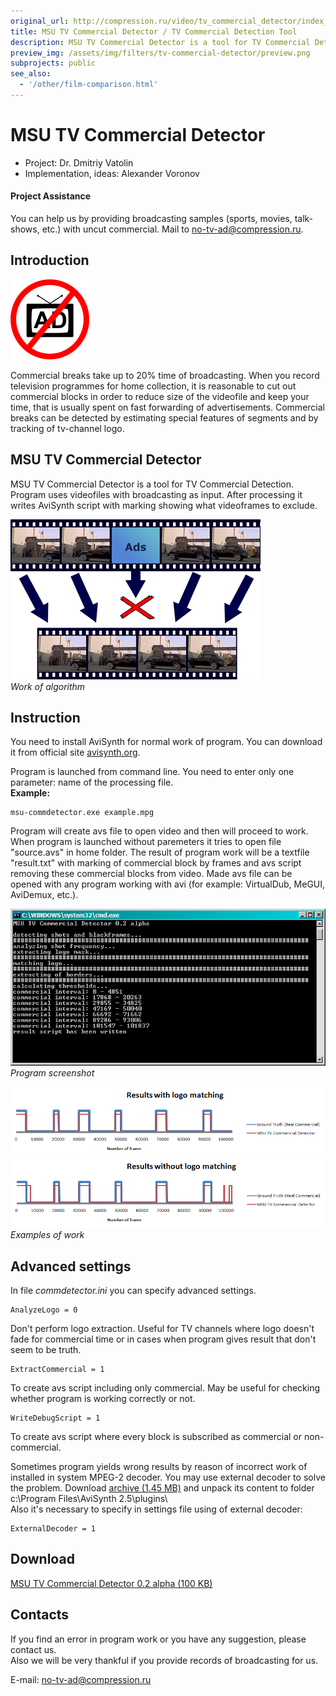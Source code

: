 ```yaml
---
original_url: http://compression.ru/video/tv_commercial_detector/index_en.html
title: MSU TV Commercial Detector / TV Commercial Detection Tool
description: MSU TV Commercial Detector is a tool for TV Commercial Detection.
preview_img: /assets/img/filters/tv-commercial-detector/preview.png
subprojects: public
see_also:
  - '/other/film-comparison.html'
---
```


# MSU TV Commercial Detector

* Project: Dr. Dmitriy Vatolin
* Implementation, ideas: Alexander Voronov 

#### Project Assistance
You can help us by providing broadcasting samples (sports, movies, talk-shows, etc.) with uncut commercial. Mail to <no-tv-ad@compression.ru>.

## Introduction

<img src="/assets/img/filters/tv-commercial-detector/tv_ad.png" alt="No ad!" height="128">

Commercial breaks take up to 20% time of broadcasting. When you record
television programmes for home collection, it is reasonable to cut out
commercial blocks in order to reduce size of the videofile and keep your
time, that is usually spent on fast forwarding of advertisements.
Commercial breaks can be detected by estimating special features of
segments and by tracking of tv-channel logo.

## MSU TV Commercial Detector

MSU TV Commercial Detector is a tool for TV Commercial Detection.
Program uses videofiles with broadcasting as input. After processing it
writes AviSynth script with marking showing what videoframes to exclude.

<img src="/assets/img/filters/tv-commercial-detector/howto-small.png" alt="Work of algorithm" height="256"><br>
<i>Work of algorithm</i>

## Instruction

You need to install AviSynth for normal work of program. You can
download it from official site [avisynth.org](http://avisynth.org/).

Program is launched from command line. You need to enter only one
parameter: name of the processing file.  
**Example:**

```
msu-commdetector.exe example.mpg
```

Program will create avs file to open video and then will proceed to
work. When program is launched without paremeters it tries to open file
"source.avs" in home folder. The result of program work will be a
textfile "result.txt" with marking of commercial block by frames and avs
script removing these commercial blocks from video. Made avs file can be
opened with any program working with avi (for example: VirtualDub,
MeGUI, AviDemux, etc.).

<img src="/assets/img/filters/tv-commercial-detector/screenshot.png" alt="Program screenshot"><br>
<i>Program screenshot</i>

<img src="/assets/img/filters/tv-commercial-detector/logo_results.png" alt="Result of work with logo matching"><br>
<img src="/assets/img/filters/tv-commercial-detector/nonlogo_results.png" alt="Result of work without logo matching"><br>
<i>Examples of work</i>

## Advanced settings

In file *commdetector.ini* you can specify advanced settings.  

```
AnalyzeLogo = 0
```

Don't perform logo extraction. Useful for TV channels where logo doesn't
fade for commercial time or in cases when program gives result that
don't seem to be truth.

```
ExtractCommercial = 1
```

To create avs script including only commercial. May be useful for
checking whether program is working correctly or not.

```
WriteDebugScript = 1
```

To create avs script where every block is subscribed as commercial or
non-commercial.

Sometimes program yields wrong results by reason of incorrect work of
installed in system MPEG-2 decoder. You may use external decoder to
solve the problem. Download [archive (1.45
MB)](http://avisynth.org/warpenterprises/files/ffmpegsource_20071006.zip)
and unpack its content to folder c:\\Program Files\\AviSynth
2.5\\plugins\\  
Also it's necessary to specify in settings file using of external
decoder:

```
ExternalDecoder = 1
```

## Download

[MSU TV Commercial Detector 0.2 alpha (100
KB)](http://compression.ru/video/tv_commercial_detector/src/msu_tv_commercial_detector.zip)

## Contacts

If you find an error in program work or you have any suggestion, please
contact us.  
Also we will be very thankful if you provide records of broadcasting for
us.

E-mail: <no-tv-ad@compression.ru>
